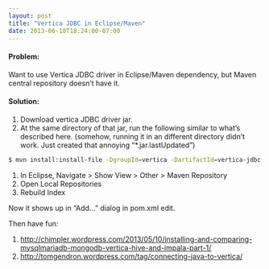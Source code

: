 ```yaml
---
layout: post
title: "Vertica JDBC in Eclipse/Maven"
date: 2013-06-10T18:24:00-07:00
---
```

#### Problem:
Want to use Vertica JDBC driver in Eclipse/Maven dependency, but Maven central repository doesn’t have it.

#### Solution:

1. Download vertica JDBC driver jar.
1. At the same directory of that jar, run the following similar to what’s described here. (somehow, running it in an different directory didn’t work. Just created that annoying “*.jar.lastUpdated”)

``` bash
$ mvn install:install-file -DgroupId=vertica -DartifactId=vertica-jdbc -Dversion=4.0.19 -Dpackaging=jar -Dfile=~/Downloads/vertica/vertica_4.0.19_jdk_5.jar -DgeneratePom=true
```

1. In Eclipse, Navigate > Show View > Other > Maven Repository
1. Open Local Repositories
1. Rebuild Index

Now it shows up in “Add…” dialog in pom.xml edit. 

Then have fun:

1. http://chimpler.wordpress.com/2013/05/10/installing-and-comparing-mysqlmariadb-mongodb-vertica-hive-and-impala-part-1/
1. http://tomgendron.wordpress.com/tag/connecting-java-to-vertica/
